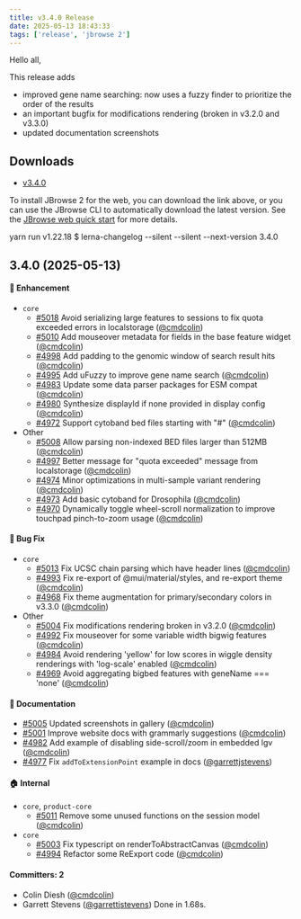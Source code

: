 ```yaml
---
title: v3.4.0 Release
date: 2025-05-13 18:43:33
tags: ['release', 'jbrowse 2']
---
```


Hello all,

This release adds

- improved gene name searching: now uses a fuzzy finder to prioritize the order
  of the results
- an important bugfix for modifications rendering (broken in v3.2.0 and v3.3.0)
- updated documentation screenshots

## Downloads

- [v3.4.0](https://github.com/GMOD/jbrowse-components/releases/tag/v3.4.0)

To install JBrowse 2 for the web, you can download the link above, or you can
use the JBrowse CLI to automatically download the latest version. See the
[JBrowse web quick start](https://jbrowse.org/jb2/docs/quickstart_web) for more
details.

yarn run v1.22.18 $ lerna-changelog --silent --silent --next-version 3.4.0

## 3.4.0 (2025-05-13)

#### :rocket: Enhancement

- `core`
  - [#5018](https://github.com/GMOD/jbrowse-components/pull/5018) Avoid
    serializing large features to sessions to fix quota exceeded errors in
    localstorage ([@cmdcolin](https://github.com/cmdcolin))
  - [#5010](https://github.com/GMOD/jbrowse-components/pull/5010) Add mouseover
    metadata for fields in the base feature widget
    ([@cmdcolin](https://github.com/cmdcolin))
  - [#4998](https://github.com/GMOD/jbrowse-components/pull/4998) Add padding to
    the genomic window of search result hits
    ([@cmdcolin](https://github.com/cmdcolin))
  - [#4995](https://github.com/GMOD/jbrowse-components/pull/4995) Add uFuzzy to
    improve gene name search ([@cmdcolin](https://github.com/cmdcolin))
  - [#4983](https://github.com/GMOD/jbrowse-components/pull/4983) Update some
    data parser packages for ESM compat
    ([@cmdcolin](https://github.com/cmdcolin))
  - [#4980](https://github.com/GMOD/jbrowse-components/pull/4980) Synthesize
    displayId if none provided in display config
    ([@cmdcolin](https://github.com/cmdcolin))
  - [#4972](https://github.com/GMOD/jbrowse-components/pull/4972) Support
    cytoband bed files starting with "#"
    ([@cmdcolin](https://github.com/cmdcolin))
- Other
  - [#5008](https://github.com/GMOD/jbrowse-components/pull/5008) Allow parsing
    non-indexed BED files larger than 512MB
    ([@cmdcolin](https://github.com/cmdcolin))
  - [#4997](https://github.com/GMOD/jbrowse-components/pull/4997) Better message
    for "quota exceeded" message from localstorage
    ([@cmdcolin](https://github.com/cmdcolin))
  - [#4974](https://github.com/GMOD/jbrowse-components/pull/4974) Minor
    optimizations in multi-sample variant rendering
    ([@cmdcolin](https://github.com/cmdcolin))
  - [#4973](https://github.com/GMOD/jbrowse-components/pull/4973) Add basic
    cytoband for Drosophila ([@cmdcolin](https://github.com/cmdcolin))
  - [#4970](https://github.com/GMOD/jbrowse-components/pull/4970) Dynamically
    toggle wheel-scroll normalization to improve touchpad pinch-to-zoom usage
    ([@cmdcolin](https://github.com/cmdcolin))

#### :bug: Bug Fix

- `core`
  - [#5013](https://github.com/GMOD/jbrowse-components/pull/5013) Fix UCSC chain
    parsing which have header lines ([@cmdcolin](https://github.com/cmdcolin))
  - [#4993](https://github.com/GMOD/jbrowse-components/pull/4993) Fix re-export
    of @mui/material/styles, and re-export theme
    ([@cmdcolin](https://github.com/cmdcolin))
  - [#4968](https://github.com/GMOD/jbrowse-components/pull/4968) Fix theme
    augmentation for primary/secondary colors in v3.3.0
    ([@cmdcolin](https://github.com/cmdcolin))
- Other
  - [#5004](https://github.com/GMOD/jbrowse-components/pull/5004) Fix
    modifications rendering broken in v3.2.0
    ([@cmdcolin](https://github.com/cmdcolin))
  - [#4992](https://github.com/GMOD/jbrowse-components/pull/4992) Fix mouseover
    for some variable width bigwig features
    ([@cmdcolin](https://github.com/cmdcolin))
  - [#4984](https://github.com/GMOD/jbrowse-components/pull/4984) Avoid
    rendering 'yellow' for low scores in wiggle density renderings with
    'log-scale' enabled ([@cmdcolin](https://github.com/cmdcolin))
  - [#4969](https://github.com/GMOD/jbrowse-components/pull/4969) Avoid
    aggregating bigbed features with geneName === 'none'
    ([@cmdcolin](https://github.com/cmdcolin))

#### :memo: Documentation

- [#5005](https://github.com/GMOD/jbrowse-components/pull/5005) Updated
  screenshots in gallery ([@cmdcolin](https://github.com/cmdcolin))
- [#5001](https://github.com/GMOD/jbrowse-components/pull/5001) Improve website
  docs with grammarly suggestions ([@cmdcolin](https://github.com/cmdcolin))
- [#4982](https://github.com/GMOD/jbrowse-components/pull/4982) Add example of
  disabling side-scroll/zoom in embedded lgv
  ([@cmdcolin](https://github.com/cmdcolin))
- [#4977](https://github.com/GMOD/jbrowse-components/pull/4977) Fix
  `addToExtensionPoint` example in docs
  ([@garrettjstevens](https://github.com/garrettjstevens))

#### :house: Internal

- `core`, `product-core`
  - [#5011](https://github.com/GMOD/jbrowse-components/pull/5011) Remove some
    unused functions on the session model
    ([@cmdcolin](https://github.com/cmdcolin))
- `core`
  - [#5003](https://github.com/GMOD/jbrowse-components/pull/5003) Fix typescript
    on renderToAbstractCanvas ([@cmdcolin](https://github.com/cmdcolin))
  - [#4994](https://github.com/GMOD/jbrowse-components/pull/4994) Refactor some
    ReExport code ([@cmdcolin](https://github.com/cmdcolin))

#### Committers: 2

- Colin Diesh ([@cmdcolin](https://github.com/cmdcolin))
- Garrett Stevens ([@garrettjstevens](https://github.com/garrettjstevens)) Done
  in 1.68s.
